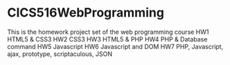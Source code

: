 # CICS516WebProgramming
This is the homework project set of the web programming course
HW1 HTML5 & CSS3
HW2 CSS3
HW3 HTML5 & PHP
HW4 PHP & Database command
HW5 Javascript
HW6 Javascript and DOM
HW7 PHP, Javascript, ajax, prototype, scriptaculous, JSON
